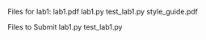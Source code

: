 Files for lab1:
lab1.pdf
lab1.py
test_lab1.py
style_guide.pdf


Files to Submit
lab1.py
test_lab1.py
